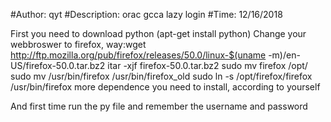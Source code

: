 #Author: qyt
#Description: orac gcca lazy login
#Time: 12/16/2018

First you need to download python (apt-get install python)
Change your webbroswer to firefox, way:wget http://ftp.mozilla.org/pub/firefox/releases/50.0/linux-$(uname -m)/en-US/firefox-50.0.tar.bz2
                                       itar -xjf firefox-50.0.tar.bz2
                                       sudo mv firefox /opt/
                                       sudo mv /usr/bin/firefox /usr/bin/firefox_old
                                       sudo ln -s /opt/firefox/firefox /usr/bin/firefox
more dependence you need to install, according to yourself

And first time run the py file and remember the username and password

